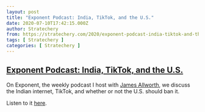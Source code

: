 ```yaml
---
layout: post
title: "Exponent Podcast: India, TikTok, and the U.S."
date: 2020-07-10T17:42:15.000Z
author: Stratechery
from: https://stratechery.com/2020/exponent-podcast-india-tiktok-and-the-u-s/
tags: [ Stratechery ]
categories: [ Stratechery ]
---
```

<!--1594402935000-->
[Exponent Podcast: India, TikTok, and the U.S.](https://stratechery.com/2020/exponent-podcast-india-tiktok-and-the-u-s/)
------

<div>
<p>On Exponent, the weekly podcast I host with <a href="https://twitter.com/jamesallworth">James Allworth</a>, we discuss the Indian internet, TikTok, and whether or not the U.S. should ban it.</p><p>Listen to it <a href="https://exponent.fm/episode-187-india-tiktok-and-the-u-s/">here</a>.</p>
</div>

